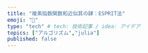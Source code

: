 ```yaml
---
title: "複素指数関数和近似其の肆：ESPRIT法"
emoji: "🍙"
type: "tech" # tech: 技術記事 / idea: アイデア
topics: ["アルゴリズム","julia"]
published: false
---
```

